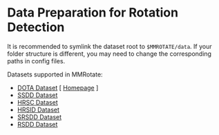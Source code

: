 # Data Preparation for Rotation Detection

It is recommended to symlink the dataset root to `$MMROTATE/data`.
If your folder structure is different, you may need to change the corresponding paths in config files.

Datasets supported in MMRotate:

- [DOTA Dataset](dota/README.md) \[ [Homepage](https://captain-whu.github.io/DOTA/) \]
- [SSDD Dataset](ssdd/README.md)
- [HRSC Dataset](hrsc/README.md)
- [HRSID Dataset](hrsid/README.md)
- [SRSDD Dataset](srsdd/README.md)
- [RSDD Dataset](rsdd/README.md)
